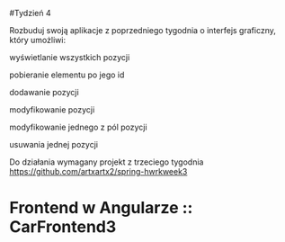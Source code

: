 #Tydzień 4

Rozbuduj swoją aplikacje z poprzedniego tygodnia o interfejs graficzny, który umożliwi:

wyświetlanie wszystkich pozycji

pobieranie elementu po jego id

dodawanie pozycji

modyfikowanie pozycji

modyfikowanie jednego z pól pozycji

usuwania jednej pozycji

Do działania wymagany projekt z trzeciego tygodnia 
https://github.com/artxartx2/spring-hwrkweek3

# Frontend w  Angularze  ::  CarFrontend3
